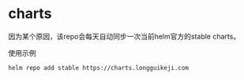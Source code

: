 # charts

因为某个原因，该repo会每天自动同步一次当前helm官方的stable charts。

使用示例

```
helm repo add stable https://charts.longguikeji.com
```

